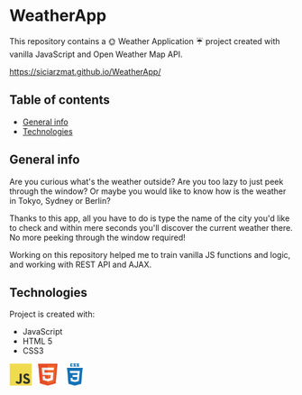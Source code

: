 # WeatherApp

This repository contains a 🌞 Weather Application ☔ project created with
vanilla JavaScript and Open Weather Map API.

https://siciarzmat.github.io/WeatherApp/

## Table of contents

- [General info](#general-info)
- [Technologies](#technologies)

## General info

Are you curious what's the weather outside? Are you too lazy to just peek
through the window? Or maybe you would like to know how is the weather in Tokyo,
Sydney or Berlin?

Thanks to this app, all you have to do is type the name of the city you'd like
to check and within mere seconds you'll discover the current weather there. No
more peeking through the window required!

Working on this repository helped me to train vanilla JS functions and logic,
and working with REST API and AJAX.

## Technologies

Project is created with:

- JavaScript
- HTML 5
- CSS3

<img src="https://github.com/devicons/devicon/blob/master/icons/javascript/javascript-original.svg" title="JavaScript" alt="JavaScript" width="40" height="40"/>&nbsp;
<img src="https://github.com/devicons/devicon/blob/master/icons/html5/html5-original.svg" title="HTML5" alt="HTML" width="40" height="40"/>&nbsp;
<img src="https://github.com/devicons/devicon/blob/master/icons/css3/css3-plain-wordmark.svg"  title="CSS3" alt="CSS" width="40" height="40"/>&nbsp;
